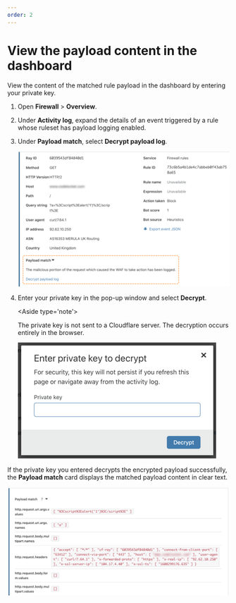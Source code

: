 ```yaml
---
order: 2
---
```


# View the payload content in the dashboard

View the content of the matched rule payload in the dashboard by entering your private key.

1. Open **Firewall** > **Overview**.

1. Under **Activity log**, expand the details of an event triggered by a rule whose ruleset has payload logging enabled.

1. Under **Payload match**, select **Decrypt payload log**.

    ![Firewall event with payload match available](../../images/transform-rules/payload-logging-example.png)

1. Enter your private key in the pop-up window and select **Decrypt**.

    <Aside type='note'>

    The private key is not sent to a Cloudflare server. The decryption occurs entirely in the browser.

    </Aside>

    ![Enter private key to decrypt payload](../../images/transform-rules/payload-decrypt-popup.png)

If the private key you entered decrypts the encrypted payload successfully, the **Payload match** card displays the matched payload content in clear text.

![View the decrypted payload in the dashboard](../../images/transform-rules/payload-decrypted.png)
